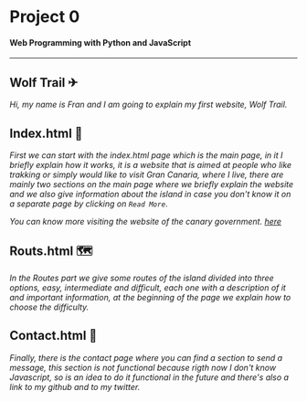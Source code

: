 # Project 0

#### Web Programming with Python and JavaScript
***

## Wolf Trail  ✈

_Hi, my name is Fran and I am going to explain my first website, Wolf Trail._

## Index.html 📖

_First we can start with the index.html page which is the main page, in it I briefly explain how it works, it is a website that is aimed at people who like trakking or simply would like to visit Gran Canaria, where I live, there are mainly two sections on the main page where we briefly explain the website and we also give information about the island in case you don't know it on a separate page by clicking on ```Read More```_. 

_You can know more visiting the website of the canary government. [here](http://www.gobiernodecanarias.org/turismo/)_

## Routs.html 🗺️

_In the Routes part we give some routes of the island divided into three options, easy, intermediate and difficult, each one with a description of it and important information, at the beginning of the page we explain how to choose the difficulty._

## Contact.html 📌

_Finally, there is the contact page where you can find a section to send a message, this section is not functional because rigth now I don't know Javascript, so is an idea to do it functional in the future and there's also a link to my github and to my twitter._